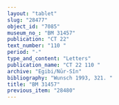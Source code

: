 ```yaml
---
layout: "tablet"
slug: "28477"
object_id: "7085"
museum_no_: "BM 31457"
publication: "CT 22"
text_number: "110 "
period: "-"
type_and_content: "Letters"
publication_name: "CT 22 110 "
archive: "Egibi/Nūr-Sîn"
bibliography: "Wunsch 1993, 321. "
title: "BM 31457"
previous_item: "28480"
---
```

